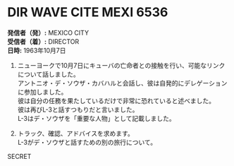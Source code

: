 # DIR WAVE CITE MEXI 6536

**発信者（発）:** MEXICO CITY  
**受信者（着）:** DIRECTOR  
**日時:** 1963年10月7日  

1. ニューヨークで10月7日にキューバの亡命者との接触を行い、可能なリンクについて話しました。  
   アントニオ・デ・ソウザ・カバハルと会話し、彼は自発的にデレゲーションに参加しました。  
   彼は自分の任務を果たしているだけで非常に恐れていると述べました。  
   彼は再びL-3と話すつもりだと言いました。  
   L-3はデ・ソウザを「重要な人物」として記載しました。  

2. トラック、確認、アドバイスを求めます。  
   L-3がデ・ソウザと話すための別の旅行について。  
   
SECRET